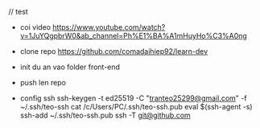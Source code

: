 // test
- coi video https://www.youtube.com/watch?v=1JuYQgpbrW0&ab_channel=Ph%E1%BA%A1mHuyHo%C3%A0ng
- clone repo https://github.com/comadaihiep92/learn-dev
- init du an vao folder front-end
- push len repo

- config ssh
ssh-keygen -t ed25519 -C "tranteo25299@gmail.com" -f ~/.ssh/teo-ssh
cat /c/Users/PC/.ssh/teo-ssh.pub
eval $(ssh-agent -s)
ssh-add ~/.ssh/teo-ssh.pub
ssh -T git@github.com

